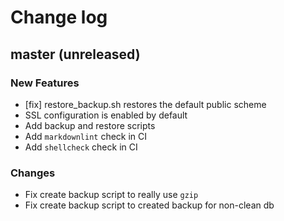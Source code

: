 # Change log

## master (unreleased)

### New Features

* [fix] restore_backup.sh restores the default public scheme
* SSL configuration is enabled by default
* Add backup and restore scripts
* Add `markdownlint` check in CI
* Add `shellcheck` check in CI

### Changes

* Fix create backup script to really use `gzip`
* Fix create backup script to created backup for non-clean db
